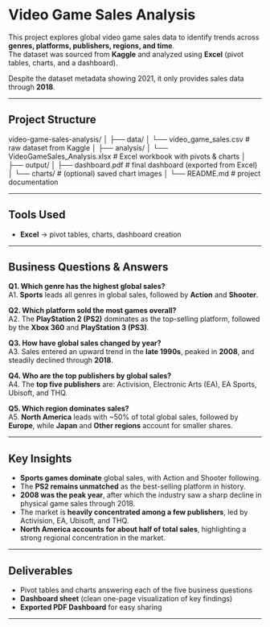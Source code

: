 # Video Game Sales Analysis

This project explores global video game sales data to identify trends across **genres, platforms, publishers, regions, and time**.  
The dataset was sourced from **Kaggle** and analyzed using **Excel** (pivot tables, charts, and a dashboard).  

Despite the dataset metadata showing 2021, it only provides sales data through **2018**.  

---

## Project Structure

video-game-sales-analysis/
│
├── data/
│ └── video_game_sales.csv # raw dataset from Kaggle
│
├── analysis/
│ └── VideoGameSales_Analysis.xlsx # Excel workbook with pivots & charts
│
├── output/
│ ├── dashboard.pdf # final dashboard (exported from Excel)
│ └── charts/ # (optional) saved chart images
│
└── README.md # project documentation

---

## Tools Used
- **Excel** → pivot tables, charts, dashboard creation  

---

## Business Questions & Answers

**Q1. Which genre has the highest global sales?**  
A1. **Sports** leads all genres in global sales, followed by **Action** and **Shooter**.  

**Q2. Which platform sold the most games overall?**  
A2. The **PlayStation 2 (PS2)** dominates as the top-selling platform, followed by the **Xbox 360** and **PlayStation 3 (PS3)**.  

**Q3. How have global sales changed by year?**  
A3. Sales entered an upward trend in the **late 1990s**, peaked in **2008**, and steadily declined through **2018**.  

**Q4. Who are the top publishers by global sales?**  
A4. The **top five publishers** are: Activision, Electronic Arts (EA), EA Sports, Ubisoft, and THQ.  

**Q5. Which region dominates sales?**  
A5. **North America** leads with ~50% of total global sales, followed by **Europe**, while **Japan** and **Other regions** account for smaller shares.  

---

## Key Insights
-  **Sports games dominate** global sales, with Action and Shooter following.  
-  The **PS2 remains unmatched** as the best-selling platform in history.  
-  **2008 was the peak year**, after which the industry saw a sharp decline in physical game sales through 2018.  
-  The market is **heavily concentrated among a few publishers**, led by Activision, EA, Ubisoft, and THQ.  
-  **North America accounts for about half of total sales**, highlighting a strong regional concentration in the market.  

---

##  Deliverables
- Pivot tables and charts answering each of the five business questions  
- **Dashboard sheet** (clean one-page visualization of key findings)  
- **Exported PDF Dashboard** for easy sharing  

---
